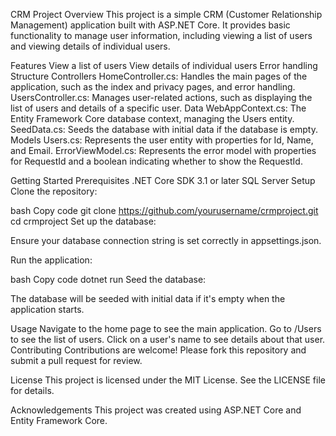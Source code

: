 CRM Project
Overview
This project is a simple CRM (Customer Relationship Management) application built with ASP.NET Core. It provides basic functionality to manage user information, including viewing a list of users and viewing details of individual users.

Features
View a list of users
View details of individual users
Error handling
Structure
Controllers
HomeController.cs: Handles the main pages of the application, such as the index and privacy pages, and error handling.
UsersController.cs: Manages user-related actions, such as displaying the list of users and details of a specific user.
Data
WebAppContext.cs: The Entity Framework Core database context, managing the Users entity.
SeedData.cs: Seeds the database with initial data if the database is empty.
Models
Users.cs: Represents the user entity with properties for Id, Name, and Email.
ErrorViewModel.cs: Represents the error model with properties for RequestId and a boolean indicating whether to show the RequestId.

Getting Started
Prerequisites
.NET Core SDK 3.1 or later
SQL Server
Setup
Clone the repository:

bash
Copy code
git clone https://github.com/yourusername/crmproject.git
cd crmproject
Set up the database:

Ensure your database connection string is set correctly in appsettings.json.

Run the application:

bash
Copy code
dotnet run
Seed the database:

The database will be seeded with initial data if it's empty when the application starts.

Usage
Navigate to the home page to see the main application.
Go to /Users to see the list of users.
Click on a user's name to see details about that user.
Contributing
Contributions are welcome! Please fork this repository and submit a pull request for review.

License
This project is licensed under the MIT License. See the LICENSE file for details.

Acknowledgements
This project was created using ASP.NET Core and Entity Framework Core.

